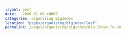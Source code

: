 ```yaml
---
layout: post
date:   2020-01-09 +0000
categories: organising BigIndex
location: "pages/organising/bigindex/leaf"
permalink: /pages/organising/bigindex/Big-Index-To-Do
---
```




